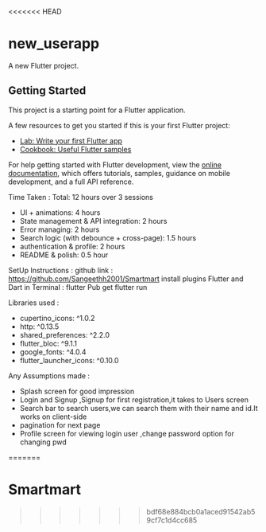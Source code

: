 <<<<<<< HEAD
# new_userapp

A new Flutter project.

## Getting Started

This project is a starting point for a Flutter application.

A few resources to get you started if this is your first Flutter project:

- [Lab: Write your first Flutter app](https://docs.flutter.dev/get-started/codelab)
- [Cookbook: Useful Flutter samples](https://docs.flutter.dev/cookbook)

For help getting started with Flutter development, view the
[online documentation](https://docs.flutter.dev/), which offers tutorials,
samples, guidance on mobile development, and a full API reference.

Time Taken :
Total: 12 hours over 3 sessions  
* UI + animations: 4 hours  
* State management & API integration: 2 hours  
* Error managing: 2 hours
* Search logic (with debounce + cross-page): 1.5 hours  
* authentication & profile: 2 hours
* README & polish: 0.5 hour

SetUp Instructions :
github link : https://github.com/Sangeethh2001/Smartmart
install plugins Flutter and Dart
in Terminal : flutter Pub get
flutter run

Libraries used : 
* cupertino_icons: ^1.0.2
* http: ^0.13.5
* shared_preferences: ^2.2.0
* flutter_bloc: ^9.1.1
* google_fonts: ^4.0.4
* flutter_launcher_icons: ^0.10.0

Any Assumptions made : 
* Splash screen for good impression
* Login and Signup ,Signup for first registration,it takes to Users screen
* Search bar to search users,we can search them with their name and id.It works on client-side
* pagination for next page
* Profile screen for viewing login user ,change password option for changing pwd

=======
# Smartmart
>>>>>>> bdf68e884bcb0a1aced91542ab59cf7c1d4cc685
